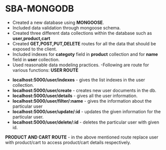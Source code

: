 # SBA-MONGODB
- Created a new database using **MONGOOSE**.
- Included data validation through mongoose schema.
- Created three different data collections within the database such as **user,product,cart**
- Created **GET,POST,PUT,DELETE** routes for all the data that should be exposed to the client.
- Included indexes for **categoty** field in **product** collection and for **name** field in **user** collection.
- Used reasonable data modeling practices.
-Following are route for various functions:
 **USER ROUTE**
 * **localhost:5000/user/indexes** - gives the list indexes in the user collection.
 * **localhost:5000/user/create** - creates new user documents in the db.
 * **localhost:5000/user/details** - gives all the user information.
 * **localhost:5000/user/filter/:name** - gives the information about the particular user
 * **localhost:5000/user/update/:id**  - updates the given information for the particular user.
 * **localhost:5000/user/delete/:id** - deletes the particular user with given id.

**PRODUCT AND CART ROUTE** - in the above mentioned route replace user with product/cart to access product/cart details respectively.